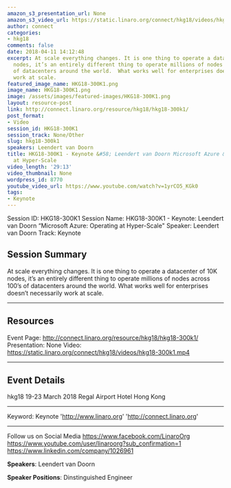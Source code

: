 ```yaml
---
amazon_s3_presentation_url: None
amazon_s3_video_url: https://static.linaro.org/connect/hkg18/videos/hkg18-300k1.mp4
author: connect
categories:
- hkg18
comments: false
date: 2018-04-11 14:12:48
excerpt: At scale everything changes. It is one thing to operate a datacenter of 10K
  nodes, it’s an entirely different thing to operate millions of nodes across 100’s
  of datacenters around the world.  What works well for enterprises doesn’t necessarily
  work at scale.
featured_image_name: HKG18-300K1.png
image_name: HKG18-300K1.png
image: /assets/images/featured-images/HKG18-300K1.png
layout: resource-post
link: http://connect.linaro.org/resource/hkg18/hkg18-300k1/
post_format:
- Video
session_id: HKG18-300K1
session_track: None/Other
slug: hkg18-300k1
speakers: Leendert van Doorn
title: HKG18-300K1 - Keynote &#58; Leendert van Doorn Microsoft Azure &#58; Operating
  at Hyper-Scale
video_length: '29:13'
video_thumbnail: None
wordpress_id: 8770
youtube_video_url: https://www.youtube.com/watch?v=1yrCO5_KGk0
tags:
- Keynote
---
```


Session ID: HKG18-300K1
Session Name: HKG18-300K1 - Keynote: Leendert van Doorn “Microsoft Azure: Operating at Hyper-Scale"
Speaker: Leendert van Doorn
Track: Keynote

## Session Summary

At scale everything changes. It is one thing to operate a datacenter of 10K nodes, it’s an entirely different thing to operate millions of nodes across 100’s of datacenters around the world. What works well for enterprises doesn’t necessarily work at scale.

---

## Resources

Event Page: http://connect.linaro.org/resource/hkg18/hkg18-300k1/
Presentation: None
Video: https://static.linaro.org/connect/hkg18/videos/hkg18-300k1.mp4

---

## Event Details

hkg18
19-23 March 2018
Regal Airport Hotel Hong Kong

---

Keyword: Keynote
'http://www.linaro.org'
'http://connect.linaro.org'

---

Follow us on Social Media
https://www.facebook.com/LinaroOrg
https://www.youtube.com/user/linaroorg?sub_confirmation=1
https://www.linkedin.com/company/1026961

**Speakers**: Leendert van Doorn

**Speaker Positions**: Dinstinguished Engineer